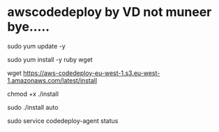 # awscodedeploy by VD not muneer bye.....

sudo yum update -y

sudo yum install -y ruby wget

wget https://aws-codedeploy-eu-west-1.s3.eu-west-1.amazonaws.com/latest/install
 
chmod +x ./install

sudo ./install auto

sudo service codedeploy-agent status

